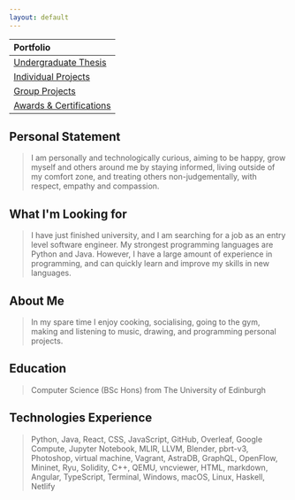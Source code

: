 ```yaml
---
layout: default
---
```


<!-- [Link to another page](./another-page.html). -->


| Portfolio                                                   |
|:------------------------------------------------------------|
| [Undergraduate Thesis](./undergraduate-thesis.html)         |
| [Individual Projects](./individual-projects.html)           | 
| [Group Projects](./group-projects.html)                     | 
| [Awards & Certifications](./awards-and-certifications.md)   |


## Personal Statement

> I am personally and technologically curious, aiming to be happy, grow myself and
others around me by staying informed, living outside of my comfort zone, and treating
others non-judgementally, with respect, empathy and compassion.

## What I'm Looking for

> I have just finished university, and I am searching for a job as an entry level software engineer. My strongest programming languages are Python and Java. However, I have a large amount of experience in programming, and can quickly learn and improve my skills in new languages.

## About Me

> In my spare time I enjoy cooking, socialising, going to the gym, making and listening to music, drawing, and programming personal projects.

## Education

> Computer Science (BSc Hons) from The University of Edinburgh

## Technologies Experience

> Python, Java, React, CSS, JavaScript, GitHub, Overleaf, Google Compute, Jupyter Notebook, MLIR, LLVM, Blender, pbrt-v3, Photoshop, virtual machine, Vagrant, AstraDB, GraphQL, OpenFlow, Mininet, Ryu, Solidity, C++, QEMU, vncviewer, HTML, markdown, Angular, TypeScript, Terminal, Windows, macOS, Linux, Haskell, Netlify 

